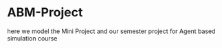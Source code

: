 # ABM-Project
here we model the Mini Project and our semester project for Agent based simulation course
